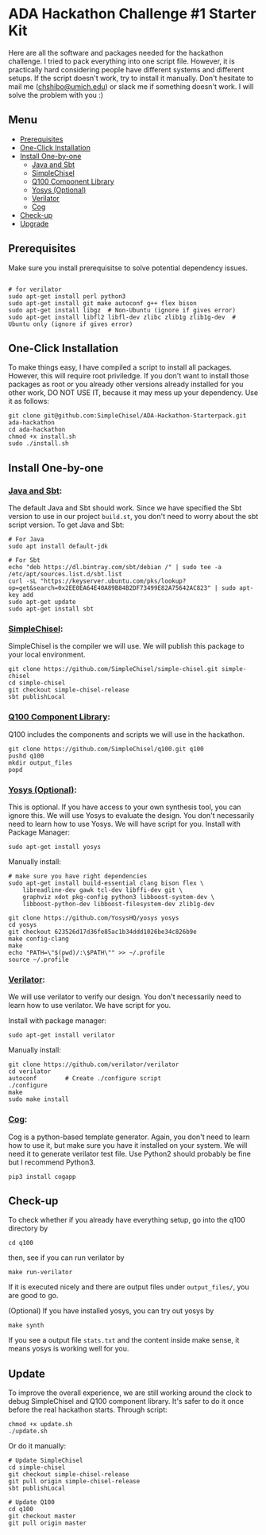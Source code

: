 # ADA Hackathon Challenge #1 Starter Kit

Here are all the software and packages needed for the hackathon challenge. I tried to pack everything into one script file. However, it is practically hard considering people have different systems and different setups. If the script doesn't work, try to install it manually. Don't hesitate to mail me (chshibo@umich.edu) or slack me if something doesn't work. I will solve the problem with you :)

## Menu
- [Prerequisites](#prerequisites)
- [One-Click Installation](#one-click-installation)
- [Install One-by-one](#install-one-by-one)
	- [Java and Sbt](#java-and-sbt)
	- [SimpleChisel](#simplechisel)
	- [Q100 Component Library](#q100)
	- [Yosys (Optional)](#yosys\ (optional))
	- [Verilator](#verilator)
	- [Cog](#Cog)
- [Check-up](#check-up)
- [Upgrade](#upgrade)
## Prerequisites
Make sure you install prerequisitse to solve potential dependency issues.
```

# for verilator
sudo apt-get install perl python3
sudo apt-get install git make autoconf g++ flex bison
sudo apt-get install libgz  # Non-Ubuntu (ignore if gives error)
sudo apt-get install libfl2 libfl-dev zlibc zlib1g zlib1g-dev  # Ubuntu only (ignore if gives error)

```

## One-Click Installation
To make things easy, I have compiled a script to install all packages. However, this will require root priviledge. If you don't want to install those packages as root or you already other versions already installed for you other work, DO NOT USE IT, because it may mess up your dependency. Use it as follows:
```
git clone git@github.com:SimpleChisel/ADA-Hackathon-Starterpack.git ada-hackathon
cd ada-hackathon
chmod +x install.sh
sudo ./install.sh
```

## Install One-by-one

### [Java and Sbt]():
The default Java and Sbt should work. Since we have specified the Sbt version to use in our project `build.st`, you don't need to worry about the sbt script version. 
To get Java and Sbt:
```
# For Java
sudo apt install default-jdk

# For Sbt
echo "deb https://dl.bintray.com/sbt/debian /" | sudo tee -a /etc/apt/sources.list.d/sbt.list
curl -sL "https://keyserver.ubuntu.com/pks/lookup?op=get&search=0x2EE0EA64E40A89B84B2DF73499E82A75642AC823" | sudo apt-key add
sudo apt-get update
sudo apt-get install sbt
```

### [SimpleChisel](https://github.com/SimpleChisel/simple-chisel):
SimpleChisel is the compiler we will use. We will publish this package to your local environment. 
```
git clone https://github.com/SimpleChisel/simple-chisel.git simple-chisel
cd simple-chisel
git checkout simple-chisel-release
sbt publishLocal
```

### [Q100 Component Library](https://github.com/SimpleChisel/q100.git):
Q100 includes the components and scripts we will use in the hackathon.
```
git clone https://github.com/SimpleChisel/q100.git q100
pushd q100
mkdir output_files
popd
```

### [Yosys (Optional)](https://github.com/YosysHQ/yosys):
This is optional. If you have access to your own synthesis tool, you can ignore this. We will use Yosys to evaluate the design. You don't necessarily need to learn how to use Yosys. We will have script for you.
Install with Package Manager:
```
sudo apt-get install yosys
```

Manually install:
```
# make sure you have right dependencies
sudo apt-get install build-essential clang bison flex \
	libreadline-dev gawk tcl-dev libffi-dev git \
	graphviz xdot pkg-config python3 libboost-system-dev \
	libboost-python-dev libboost-filesystem-dev zlib1g-dev

git clone https://github.com/YosysHQ/yosys yosys
cd yosys
git checkout 623526d17d36fe85ac1b34ddd1026be34c826b9e
make config-clang
make
echo "PATH=\"$(pwd)/:\$PATH\"" >> ~/.profile
source ~/.profile
```

### [Verilator](https://github.com/verilator/verilator/blob/master/docs/install.adoc):
We will use verilator to verify our design. You don't necessarily need to learn how to use verilator. We have script for you.

Install with package manager:
```
sudo apt-get install verilator
```

Manually install:
```
git clone https://github.com/verilator/verilator
cd verilator
autoconf        # Create ./configure script
./configure
make
sudo make install
```

### [Cog](https://nedbatchelder.com/code/cog/):
	
Cog is a python-based template generator. Again, you don't need to learn how to use it, but make sure you have it installed on your system. We will need it to generate verilator test file. Use Python2 should probably be fine but I recommend Python3.

```
pip3 install cogapp
```
## Check-up
To check whether if you already have everything setup, go into the q100 directory by
```
cd q100
```
then, see if you can run verilator by
```
make run-verilator
```
If it is executed nicely and there are output files under `output_files/`, you are good to go.

(Optional) If you have installed yosys, you can try out yosys by
```
make synth
```
If you see a output file `stats.txt` and the content inside make sense, it means yosys is working well for you.
## Update
To improve the overall experience, we are still working around the clock to debug SimpleChisel and Q100 component library.
It's safer to do it once before the real hackathon starts.
Through script:
```
chmod +x update.sh
./update.sh
```

Or do it manually:
```
# Update SimpleChisel
cd simple-chisel
git checkout simple-chisel-release
git pull origin simple-chisel-release
sbt publishLocal

# Update Q100
cd q100
git checkout master
git pull origin master
```